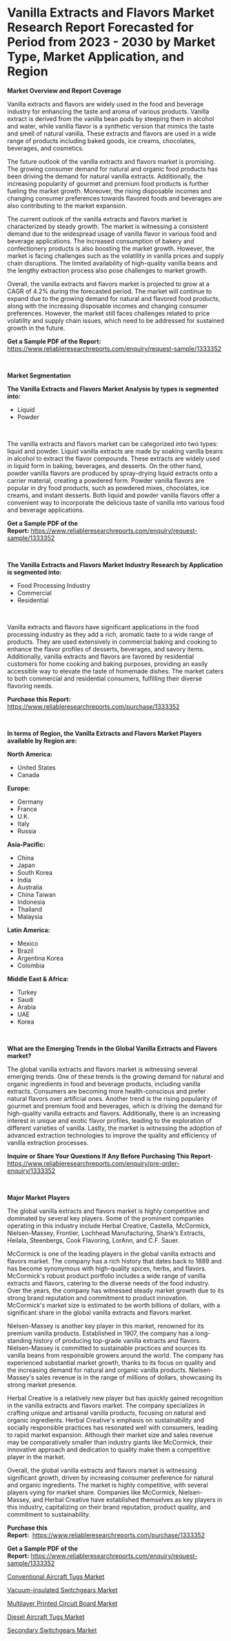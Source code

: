 <p><h1>Vanilla Extracts and Flavors Market Research Report Forecasted for Period from 2023 -  2030 by Market Type, Market Application, and Region</h1></p><p><strong>Market Overview and Report Coverage</strong></p>
<p><p>Vanilla extracts and flavors are widely used in the food and beverage industry for enhancing the taste and aroma of various products. Vanilla extract is derived from the vanilla bean pods by steeping them in alcohol and water, while vanilla flavor is a synthetic version that mimics the taste and smell of natural vanilla. These extracts and flavors are used in a wide range of products including baked goods, ice creams, chocolates, beverages, and cosmetics.</p><p>The future outlook of the vanilla extracts and flavors market is promising. The growing consumer demand for natural and organic food products has been driving the demand for natural vanilla extracts. Additionally, the increasing popularity of gourmet and premium food products is further fueling the market growth. Moreover, the rising disposable incomes and changing consumer preferences towards flavored foods and beverages are also contributing to the market expansion.</p><p>The current outlook of the vanilla extracts and flavors market is characterized by steady growth. The market is witnessing a consistent demand due to the widespread usage of vanilla flavor in various food and beverage applications. The increased consumption of bakery and confectionery products is also boosting the market growth. However, the market is facing challenges such as the volatility in vanilla prices and supply chain disruptions. The limited availability of high-quality vanilla beans and the lengthy extraction process also pose challenges to market growth.</p><p>Overall, the vanilla extracts and flavors market is projected to grow at a CAGR of 4.2% during the forecasted period. The market will continue to expand due to the growing demand for natural and flavored food products, along with the increasing disposable incomes and changing consumer preferences. However, the market still faces challenges related to price volatility and supply chain issues, which need to be addressed for sustained growth in the future.</p></p>
<p><strong>Get a Sample PDF of the Report:</strong> <a href="https://www.reliableresearchreports.com/enquiry/request-sample/1333352">https://www.reliableresearchreports.com/enquiry/request-sample/1333352</a></p>
<p>&nbsp;</p>
<p><strong>Market Segmentation</strong></p>
<p><strong>The Vanilla Extracts and Flavors Market Analysis by types is segmented into:</strong></p>
<p><ul><li>Liquid</li><li>Powder</li></ul></p>
<p>&nbsp;</p>
<p><p>The vanilla extracts and flavors market can be categorized into two types: liquid and powder. Liquid vanilla extracts are made by soaking vanilla beans in alcohol to extract the flavor compounds. These extracts are widely used in liquid form in baking, beverages, and desserts. On the other hand, powder vanilla flavors are produced by spray-drying liquid extracts onto a carrier material, creating a powdered form. Powder vanilla flavors are popular in dry food products, such as powdered mixes, chocolates, ice creams, and instant desserts. Both liquid and powder vanilla flavors offer a convenient way to incorporate the delicious taste of vanilla into various food and beverage applications.</p></p>
<p><strong>Get a Sample PDF of the Report:</strong>&nbsp;<a href="https://www.reliableresearchreports.com/enquiry/request-sample/1333352">https://www.reliableresearchreports.com/enquiry/request-sample/1333352</a></p>
<p>&nbsp;</p>
<p><strong>The Vanilla Extracts and Flavors Market Industry Research by Application is segmented into:</strong></p>
<p><ul><li>Food Processing Industry</li><li>Commercial</li><li>Residential</li></ul></p>
<p>&nbsp;</p>
<p><p>Vanilla extracts and flavors have significant applications in the food processing industry as they add a rich, aromatic taste to a wide range of products. They are used extensively in commercial baking and cooking to enhance the flavor profiles of desserts, beverages, and savory items. Additionally, vanilla extracts and flavors are favored by residential customers for home cooking and baking purposes, providing an easily accessible way to elevate the taste of homemade dishes. The market caters to both commercial and residential consumers, fulfilling their diverse flavoring needs.</p></p>
<p><strong>Purchase this Report:</strong>&nbsp; <a href="https://www.reliableresearchreports.com/purchase/1333352">https://www.reliableresearchreports.com/purchase/1333352</a></p>
<p>&nbsp;</p>
<p><strong>In terms of Region, the Vanilla Extracts and Flavors Market Players available by Region are:</strong></p>
<p>
    <p> <strong> North America: </strong>
        <ul>
            <li>United States</li>
            <li>Canada</li>
        </ul>
        </p> 
    <p> <strong> Europe: </strong>
        <ul>
            <li>Germany</li>
            <li>France</li>
            <li>U.K.</li>
            <li>Italy</li>
            <li>Russia</li>
        </ul>
        </p> 
    <p> <strong> Asia-Pacific: </strong>
        <ul>
            <li>China</li>
            <li>Japan</li>
            <li>South Korea</li>
            <li>India</li>
            <li>Australia</li>
            <li>China Taiwan</li>
            <li>Indonesia</li>
            <li>Thailand</li>
            <li>Malaysia</li>
        </ul>
        </p> 
    <p> <strong> Latin America: </strong>
        <ul>
            <li>Mexico</li>
            <li>Brazil</li>
            <li>Argentina Korea</li>
            <li>Colombia</li>
        </ul>
        </p> 
    <p> <strong> Middle East & Africa: </strong>
        <ul>
            <li>Turkey</li>
            <li>Saudi</li>
            <li>Arabia</li>
            <li>UAE</li>
            <li>Korea</li>
        </ul>
    </p>
    </p>
<p>&nbsp;</p>
<p><strong>What are the Emerging Trends in the Global Vanilla Extracts and Flavors market?</strong></p>
<p><p>The global vanilla extracts and flavors market is witnessing several emerging trends. One of these trends is the growing demand for natural and organic ingredients in food and beverage products, including vanilla extracts. Consumers are becoming more health-conscious and prefer natural flavors over artificial ones. Another trend is the rising popularity of gourmet and premium food and beverages, which is driving the demand for high-quality vanilla extracts and flavors. Additionally, there is an increasing interest in unique and exotic flavor profiles, leading to the exploration of different varieties of vanilla. Lastly, the market is witnessing the adoption of advanced extraction technologies to improve the quality and efficiency of vanilla extraction processes.</p></p>
<p><strong>Inquire or Share Your Questions If Any Before Purchasing This Report</strong>- <a href="https://www.reliableresearchreports.com/enquiry/pre-order-enquiry/1333352">https://www.reliableresearchreports.com/enquiry/pre-order-enquiry/1333352</a></p>
<p>&nbsp;</p>
<p><strong>Major Market Players</strong></p>
<p><p>The global vanilla extracts and flavors market is highly competitive and dominated by several key players. Some of the prominent companies operating in this industry include Herbal Creative, Castella, McCormick, Nielsen-Massey, Frontier, Lochhead Manufacturing, Shank’s Extracts, Heilala, Steenbergs, Cook Flavoring, LorAnn, and C.F. Sauer.</p><p>McCormick is one of the leading players in the global vanilla extracts and flavors market. The company has a rich history that dates back to 1889 and has become synonymous with high-quality spices, herbs, and flavors. McCormick's robust product portfolio includes a wide range of vanilla extracts and flavors, catering to the diverse needs of the food industry. Over the years, the company has witnessed steady market growth due to its strong brand reputation and commitment to product innovation. McCormick's market size is estimated to be worth billions of dollars, with a significant share in the global vanilla extracts and flavors market.</p><p>Nielsen-Massey is another key player in this market, renowned for its premium vanilla products. Established in 1907, the company has a long-standing history of producing top-grade vanilla extracts and flavors. Nielsen-Massey is committed to sustainable practices and sources its vanilla beans from responsible growers around the world. The company has experienced substantial market growth, thanks to its focus on quality and the increasing demand for natural and organic vanilla products. Nielsen-Massey's sales revenue is in the range of millions of dollars, showcasing its strong market presence.</p><p>Herbal Creative is a relatively new player but has quickly gained recognition in the vanilla extracts and flavors market. The company specializes in crafting unique and artisanal vanilla products, focusing on natural and organic ingredients. Herbal Creative's emphasis on sustainability and socially responsible practices has resonated well with consumers, leading to rapid market expansion. Although their market size and sales revenue may be comparatively smaller than industry giants like McCormick, their innovative approach and dedication to quality make them a competitive player in the market.</p><p>Overall, the global vanilla extracts and flavors market is witnessing significant growth, driven by increasing consumer preference for natural and organic ingredients. The market is highly competitive, with several players vying for market share. Companies like McCormick, Nielsen-Massey, and Herbal Creative have established themselves as key players in this industry, capitalizing on their brand reputation, product quality, and commitment to sustainability.</p></p>
<p><strong>Purchase this Report:</strong>&nbsp;&nbsp;<a href="https://www.reliableresearchreports.com/purchase/1333352">https://www.reliableresearchreports.com/purchase/1333352</a></p>
<p></p>
<p><strong>Get a Sample PDF of the Report:</strong>&nbsp;<a href="https://www.reliableresearchreports.com/enquiry/request-sample/1333352">https://www.reliableresearchreports.com/enquiry/request-sample/1333352</a></p>
<p><p><a href="https://github.com/JameTravis/Market-Research-Report-List-2/blob/main/conventional-aircraft-tugs-market.md">Conventional Aircraft Tugs Market</a></p><p><a href="https://www.linkedin.com/pulse/vacuum-insulated-switchgears-market-size-2023-2030-global-dvhwc/">Vacuum-insulated Switchgears Market</a></p><p><a href="https://medium.com/@aliciahaley1989/multilayer-printed-circuit-board-market-size-growth-forecast-2023-2030-ca6e632d8ca3">Multilayer Printed Circuit Board Market</a></p><p><a href="https://github.com/RichRobinson5/Market-Research-Report-List-2/blob/main/diesel-aircraft-tugs-market.md">Diesel Aircraft Tugs Market</a></p><p><a href="https://www.linkedin.com/pulse/secondary-switchgears-market-research-report-provides-thorough-udzzc/">Secondary Switchgears Market</a></p></p>